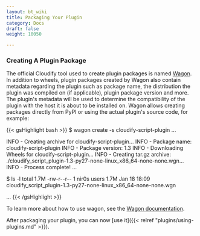 ```yaml
---
layout: bt_wiki
title: Packaging Your Plugin
category: Docs
draft: false
weight: 10050

---
```


### Creating A Plugin Package

The official Cloudify tool used to create plugin packages is named [Wagon](https://github.com/cloudify-cosmo/wagon). In addition to wheels, plugin packages created by Wagon also contain metadata regarding the plugin such as package name, the distribution the plugin was compiled on (if applicable), plugin package version and more.
The plugin's metadata will be used to determine the compatibility of the plugin with the host it is about to be installed on. Wagon allows creating packages directly from PyPI or using the actual plugin's source code, for example:

{{< gsHighlight  bash  >}}
$ wagon create -s cloudify-script-plugin
...

INFO - Creating archive for cloudify-script-plugin...
INFO - Package name: cloudify-script-plugin
INFO - Package version: 1.3
INFO - Downloading Wheels for cloudify-script-plugin...
INFO - Creating tar.gz archive: ./cloudify_script_plugin-1.3-py27-none-linux_x86_64-none-none.wgn...
INFO - Process complete!
...

$ ls -l
total 1.7M
-rw-r--r-- 1 nir0s users 1.7M Jan 18 18:09 cloudify_script_plugin-1.3-py27-none-linux_x86_64-none-none.wgn

...
{{< /gsHighlight >}}

To learn more about how to use wagon, see the [Wagon documentation](https://github.com/cloudify-cosmo/wagon).

After packaging your plugin, you can now [use it]({{< relref "plugins/using-plugins.md" >}}).